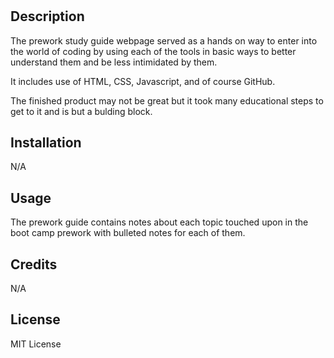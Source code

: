# <Prework Study Guide>

## Description

The prework study guide webpage served as a hands on way to enter into the world of coding by using each of the tools in basic ways to better understand them and be less intimidated by them.

It includes use of HTML, CSS, Javascript, and of course GitHub.

The finished product may not be great but it took many educational steps to get to it and is but a bulding block.

## Installation

N/A

## Usage

The prework guide contains notes about each topic touched upon in the boot camp prework with bulleted notes for each of them.

## Credits

N/A

## License

MIT License

